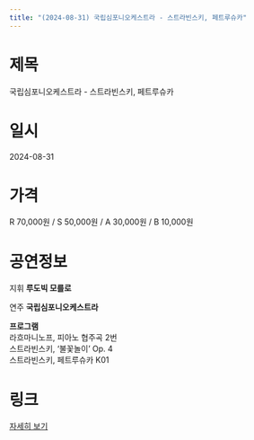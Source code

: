 ```yaml
---
title: "(2024-08-31) 국립심포니오케스트라 - 스트라빈스키, 페트루슈카"
---
```


# 제목
국립심포니오케스트라 - 스트라빈스키, 페트루슈카

# 일시
2024-08-31

# 가격
R 70,000원 / S 50,000원 / A 30,000원 / B 10,000원  

# 공연정보
지휘 **루도빅 모를로**    
  
연주 **국립심포니오케스트라**    
    
**프로그램**    
라흐마니노프, 피아노 협주곡 2번    
스트라빈스키, ‘불꽃놀이’ Op. 4    
스트라빈스키, 페트루슈카 K01  
  


# 링크
[자세히 보기](https://www.sac.or.kr/site/main/show/show_view?SN=60792 "https://www.sac.or.kr/site/main/show/show_view?SN=60792")
